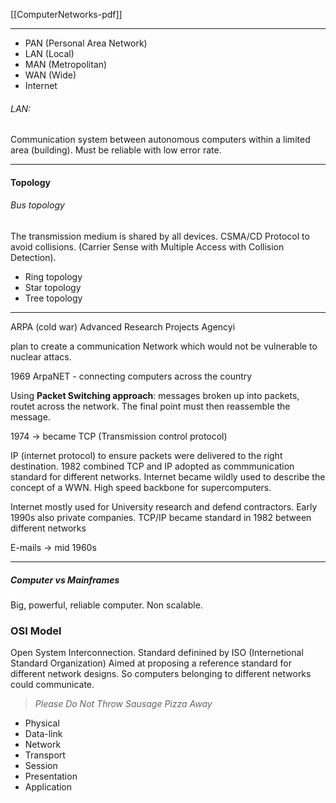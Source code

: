 [[ComputerNetworks-pdf]]

---

- PAN (Personal Area Network)
- LAN (Local)
- MAN (Metropolitan)
- WAN (Wide)
- Internet

###### LAN: 
Communication system between autonomous computers within a limited area (building). Must be reliable with low error rate. 

---
#### Topology

###### Bus topology 
The transmission medium is shared by all devices. 
CSMA/CD Protocol to avoid collisions. (Carrier Sense with Multiple Access with Collision Detection). 
- Ring topology 
- Star topology 
- Tree topology 

---

ARPA (cold war)
Advanced Research Projects Agencyi

plan to create a communication Network which would not be vulnerable to nuclear attacs. 

1969 ArpaNET - connecting computers across the country

Using **Packet Switching approach**: messages broken up into packets, routet across the network. The final point must then reassemble the message. 

1974 -> became TCP (Transmission control protocol)

IP (internet protocol) to ensure packets were delivered to the right destination. 
1982 combined TCP and IP adopted as commmunication standard for different networks. 
Internet became wildly used to describe the concept of a WWN. 
High speed backbone for supercomputers. 

Internet mostly used for University research and defend contractors. Early 1990s also private companies. 
TCP/IP became standard  in 1982 between different networks

E-mails -> mid 1960s 

---
##### Computer vs Mainframes 
Big, powerful, reliable computer. Non scalable. 


### OSI Model 
Open System Interconnection.
Standard definined by ISO (Internetional Standard Organization)
Aimed at proposing a reference standard for different network designs. So computers belonging to different networks could communicate. 

> _Please Do Not Throw Sausage Pizza Away_

- Physical 
- Data-link 
- Network
- Transport 
- Session
- Presentation 
- Application

